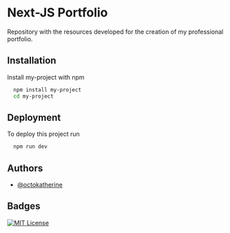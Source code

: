 
# Next-JS Portfolio

Repository with the resources developed for the creation of my professional portfolio.


## Installation

Install my-project with npm

```bash
  npm install my-project
  cd my-project
```
    
## Deployment

To deploy this project run


```bash
  npm run dev
```


## Authors

- [@octokatherine](https://www.github.com/octokatherine)


## Badges

[![MIT License](https://img.shields.io/badge/License-MIT-green.svg)](https://choosealicense.com/licenses/mit/)

